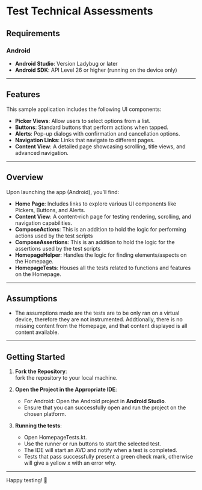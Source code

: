 # Test Technical Assessments
## Requirements
### Android
- **Android Studio**: Version Ladybug or later  
- **Android SDK**: API Level 26 or higher (running on the device only)  

---

## Features

This sample application includes the following UI components:  
- **Picker Views**: Allow users to select options from a list.  
- **Buttons**: Standard buttons that perform actions when tapped.  
- **Alerts**: Pop-up dialogs with confirmation and cancellation options.  
- **Navigation Links**: Links that navigate to different pages.  
- **Content View**: A detailed page showcasing scrolling, title views, and advanced navigation.  

---

## Overview

Upon launching the app (Android), you’ll find:  
- **Home Page**: Includes links to explore various UI components like Pickers, Buttons, and Alerts.  
- **Content View**: A content-rich page for testing rendering, scrolling, and navigation capabilities.  
- **ComposeActions**: This is an addition to hold the logic for performing actions used by the test scripts
- **ComposeAssertions**: This is an addition to hold the logic for the assertions used by the test scripts
- **HomepageHelper**: Handles the logic for finding elements/aspects on the Homepage.
- **HomepageTests**: Houses all the tests related to functions and features on the Homepage.
---
## Assumptions
- The assumptions made are the tests are to be only ran on a virtual device, therefore they are not instrumented. Addtionally, there is no missing content from the Homepage, and that content displayed is all content available.
---
## Getting Started

1. **Fork the Repository**:  
   fork the repository to your local machine.  

2. **Open the Project in the Appropriate IDE**:  
   - For Android: Open the Android project in **Android Studio**.  
   - Ensure that you can successfully open and run the project on the chosen platform. 

3. **Running the tests**:
    - Open HomepageTests.kt.
    - Use the runner or run buttons to start the selected test.
    - The IDE will start an AVD and notify when a test is completed.
    - Tests that pass successfully present a green check mark, otherwise will give a yellow x with an error why.

---

Happy testing! 🚀

